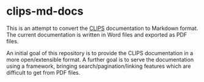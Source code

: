 # clips-md-docs

This is an attempt to convert the [CLIPS](https://clipsrules.net/) documentation to Markdown format.
The current documentation is written in Word files and exported as PDF files.

An initial goal of this repository is to provide the CLIPS documentation in a more open/extensible format.
A further goal is to serve the documentation using a framework, bringing search/pagination/linking features which are difficult to get from PDF files.
